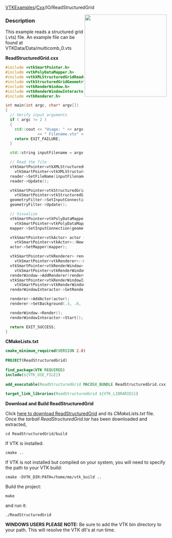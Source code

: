 [VTKExamples](/index/)/[Cxx](/Cxx)/IO/ReadStructuredGrid

<img align="right" src="https://github.com/lorensen/VTKExamples/blob/gh-pages/Testing/Baseline/IO/TestReadStructuredGrid.png?raw=true" width="256" />

### Description
This example reads a structured grid (.vts) file. An example file can be found at VTKData/Data/multicomb_0.vts

**ReadStructuredGrid.cxx**
```c++
#include <vtkSmartPointer.h>
#include <vtkPolyDataMapper.h>
#include <vtkXMLStructuredGridReader.h>
#include <vtkStructuredGridGeometryFilter.h>
#include <vtkRenderWindow.h>
#include <vtkRenderWindowInteractor.h>
#include <vtkRenderer.h>

int main(int argc, char* argv[])
{
  // Verify input arguments
  if ( argc != 2 )
  {
    std::cout << "Usage: " << argv[0]
              << " Filename.vts" << std::endl;
    return EXIT_FAILURE;
  }

  std::string inputFilename = argv[1];

  // Read the file
  vtkSmartPointer<vtkXMLStructuredGridReader> reader =
    vtkSmartPointer<vtkXMLStructuredGridReader>::New();
  reader->SetFileName(inputFilename.c_str());
  reader->Update();

  vtkSmartPointer<vtkStructuredGridGeometryFilter> geometryFilter =
    vtkSmartPointer<vtkStructuredGridGeometryFilter>::New();
  geometryFilter->SetInputConnection(reader->GetOutputPort());
  geometryFilter->Update();

  // Visualize
  vtkSmartPointer<vtkPolyDataMapper> mapper =
    vtkSmartPointer<vtkPolyDataMapper>::New();
  mapper->SetInputConnection(geometryFilter->GetOutputPort());

  vtkSmartPointer<vtkActor> actor =
    vtkSmartPointer<vtkActor>::New();
  actor->SetMapper(mapper);

  vtkSmartPointer<vtkRenderer> renderer =
    vtkSmartPointer<vtkRenderer>::New();
  vtkSmartPointer<vtkRenderWindow> renderWindow =
    vtkSmartPointer<vtkRenderWindow>::New();
  renderWindow->AddRenderer(renderer);
  vtkSmartPointer<vtkRenderWindowInteractor> renderWindowInteractor =
    vtkSmartPointer<vtkRenderWindowInteractor>::New();
  renderWindowInteractor->SetRenderWindow(renderWindow);

  renderer->AddActor(actor);
  renderer->SetBackground(.3, .6, .3); // Background color green

  renderWindow->Render();
  renderWindowInteractor->Start();

  return EXIT_SUCCESS;
}
```
**CMakeLists.txt**
```cmake
cmake_minimum_required(VERSION 2.8)
 
PROJECT(ReadStructuredGrid)
 
find_package(VTK REQUIRED)
include(${VTK_USE_FILE})
 
add_executable(ReadStructuredGrid MACOSX_BUNDLE ReadStructuredGrid.cxx)
 
target_link_libraries(ReadStructuredGrid ${VTK_LIBRARIES})
```

**Download and Build ReadStructuredGrid**

Click [here to download ReadStructuredGrid](https://github.com/lorensen/VTKWikiExamplesTarballs/raw/master/ReadStructuredGrid.tar) and its *CMakeLists.txt* file.
Once the *tarball ReadStructuredGrid.tar* has been downloaded and extracted,
```
cd ReadStructuredGrid/build 
```
If VTK is installed:
```
cmake ..
```
If VTK is not installed but compiled on your system, you will need to specify the path to your VTK build:
```
cmake -DVTK_DIR:PATH=/home/me/vtk_build ..
```
Build the project:
```
make
```
and run it:
```
./ReadStructuredGrid
```
**WINDOWS USERS PLEASE NOTE:** Be sure to add the VTK bin directory to your path. This will resolve the VTK dll's at run time.

